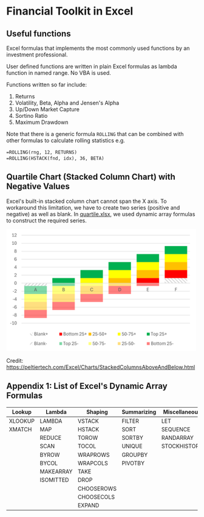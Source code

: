 # Financial Toolkit in Excel

## Useful functions
Excel formulas that implements the most commonly used functions by an investment professional.

User defined functions are written in plain Excel formulas as lambda function in named range. No VBA is used.

Functions written so far include:

1. Returns
2. Volatility, Beta, Alpha and Jensen's Alpha
3. Up/Down Market Capture
4. Sortino Ratio
5. Maximum Drawdown

Note that there is a generic formula `ROLLING` that can be combined with other formulas to calculate rolling statistics e.g.
```Excel
=ROLLING(rng, 12, RETURNS)
=ROLLING(HSTACK(fnd, idx), 36, BETA)
```

## Quartile Chart (Stacked Column Chart) with Negative Values

Excel's built-in stacked column chart cannot span the X axis. To workaround this limitation, we have to create two series (positive and negative) as well as blank. In [quartile.xlsx](quartile.xlsx), we used dynamic array formulas to construct the required series.

<img src="images/quartile.png" alt="Quartile Chart" width="500" />

Credit: https://peltiertech.com/Excel/Charts/StackedColumnsAboveAndBelow.html

## Appendix 1: List of Excel's Dynamic Array Formulas
| Lookup  | Lambda    | Shaping    | Summarizing | Miscellaneous |
|---------|-----------|------------|-------------|---------------|
| XLOOKUP | LAMBDA    | VSTACK     | FILTER      | LET           |
| XMATCH  | MAP       | HSTACK     | SORT        | SEQUENCE      |
|         | REDUCE    | TOROW      | SORTBY      | RANDARRAY     |
|         | SCAN      | TOCOL      | UNIQUE      | STOCKHISTORY  |
|         | BYROW     | WRAPROWS   | GROUPBY     |
|         | BYCOL     | WRAPCOLS   | PIVOTBY     |
|         | MAKEARRAY | TAKE       |
|         | ISOMITTED | DROP       |
|         |           | CHOOSEROWS |
|         |           | CHOOSECOLS |
|         |           | EXPAND     |